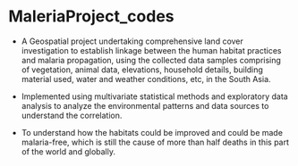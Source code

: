 # MaleriaProject_codes

* A Geospatial project undertaking comprehensive land cover investigation to establish linkage between the human habitat practices and malaria propagation, using the collected data samples comprising of vegetation, animal data, elevations, household details, building material used, water and weather conditions, etc, in the South Asia.

* Implemented using multivariate statistical methods and exploratory data analysis to analyze the environmental patterns and data sources to understand the correlation. 

* To understand how the habitats could be improved and could be made malaria-free, which is still the cause of more than half deaths in this part of the world and globally.
